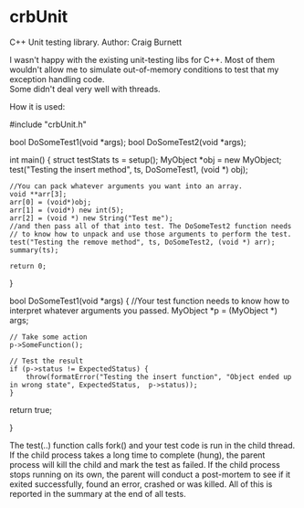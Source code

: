 crbUnit
=======

C++ Unit testing library.
Author: Craig Burnett

I wasn't happy with the existing unit-testing libs for C++.  Most of them wouldn't allow me
to simulate out-of-memory conditions to test that my exception handling code.  
Some didn't deal very well with threads.

How it is used:

#include "crbUnit.h"

bool DoSomeTest1(void *args);
bool DoSomeTest2(void *args);

int main() {
	struct testStats ts = setup();
	MyObject *obj = new MyObject;
	test("Testing the insert method", ts, DoSomeTest1, (void *) obj);


	//You can pack whatever arguments you want into an array.
	void **arr[3];
	arr[0] = (void*)obj;
	arr[1] = (void*) new int(5);
	arr[2] = (void *) new String("Test me");
	//and then pass all of that into test. The DoSomeTest2 function needs
	// to know how to unpack and use those arguments to perform the test.
	test("Testing the remove method", ts, DoSomeTest2, (void *) arr);
	summary(ts);

	return 0;
}

bool DoSomeTest1(void *args) {
	//Your test function needs to know how to interpret whatever arguments you passed.
	MyObject *p = (MyObject *) args;

	// Take some action
	p->SomeFunction();

	// Test the result
	if (p->status != ExpectedStatus) {
		throw(formatError("Testing the insert function", "Object ended up in wrong state", ExpectedStatus,  p->status));
	}
	
return true;

}


The test(..) function calls fork() and your test code is run in the child thread. If the child process takes a long time
to complete (hung), the parent process will kill the child and mark the test as failed.  If the child process stops running
on its own, the parent will conduct a post-mortem to see if it exited successfully, found an error, crashed or was killed.
All of this is reported in the summary at the end of all tests.

